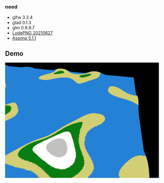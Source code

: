 ### need 
- glfw 3.3.4
- glad 0.1.3
- glm 0.9.9.7
- [LodePNG 20210627](https://github.com/lvandeve/lodepng)
- [Assimp 5.1.1](https://github.com/assimp/assimp/releases/tag/v5.1.1)

## Demo
![spinnig clock](./readme_res/demo.gif)